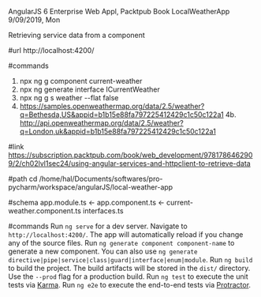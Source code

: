 AngularJS 6 Enterprise Web Appl, Packtpub Book 
LocalWeatherApp
9/09/2019, Mon

Retrieving service data from a component

#url
http://localhost:4200/

#commands
1. npx ng g component current-weather
2. npx ng generate interface ICurrentWeather
3. npx ng g s weather --flat false
4. https://samples.openweathermap.org/data/2.5/weather?q=Bethesda,US&appid=b1b15e88fa797225412429c1c50c122a1
4b. http://api.openweathermap.org/data/2.5/weather?q=London,uk&appid=b1b15e88fa797225412429c1c50c122a1

#link
https://subscription.packtpub.com/book/web_development/9781786462909/2/ch02lvl1sec24/using-angular-services-and-httpclient-to-retrieve-data

#path
cd /home/hal/Documents/softwares/pro-pycharm/workspace/angularJS/local-weather-app

#schema
app.module.ts <- app.component.ts <- current-weather.component.ts
                 interfaces.ts         

                








#commands
Run `ng serve` for a dev server. Navigate to `http://localhost:4200/`. The app will automatically reload if you change any of the source files.
Run `ng generate component component-name` to generate a new component. You can also use `ng generate directive|pipe|service|class|guard|interface|enum|module`.
Run `ng build` to build the project. The build artifacts will be stored in the `dist/` directory. Use the `--prod` flag for a production build.
Run `ng test` to execute the unit tests via [Karma](https://karma-runner.github.io).
Run `ng e2e` to execute the end-to-end tests via [Protractor](http://www.protractortest.org/).

